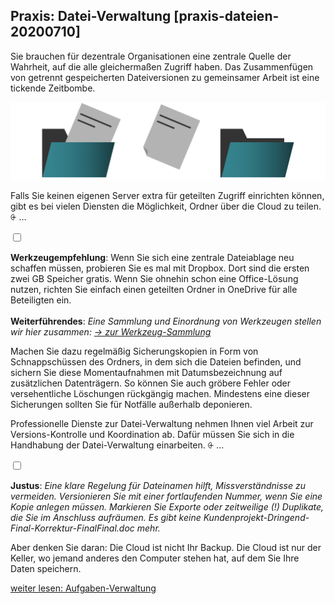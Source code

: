 ## Praxis: Datei-Verwaltung [praxis-dateien-20200710]

Sie brauchen für dezentrale Organisationen eine zentrale Quelle der Wahrheit, auf die alle gleichermaßen Zugriff haben. Das Zusammenfügen von getrennt gespeicherten Dateiversionen zu gemeinsamer Arbeit ist eine tickende Zeitbombe.

![](Folie16.png)

Falls Sie keinen eigenen Server extra für geteilten Zugriff einrichten können, gibt es bei vielen Diensten die Möglichkeit, Ordner über die Cloud zu teilen.
<label for="aside--sie-brauchen-so-bald" class="aside-toggle" role="button" aria-pressed="false" aria-label="Randbemerkung anzeigen" onkeypress="toggleButtonKeyPress()" onclick="toggleButtonClick()" tabindex="0">⨭ …</label>

<input id="aside--sie-brauchen-so-bald" type="checkbox" class="aside-toggle"/>

**Werkzeugempfehlung**: Wenn Sie sich eine zentrale Dateiablage neu schaffen müssen, probieren Sie es mal mit Dropbox. Dort sind die ersten zwei GB Speicher gratis. Wenn Sie ohnehin schon eine Office-Lösung nutzen, richten Sie einfach einen geteilten Ordner in OneDrive für alle Beteiligten ein. <br><br>
**Weiterführendes**: *Eine Sammlung und Einordnung von Werkzeugen stellen wir hier zusammen: <a href="/werkzeugsammlung/" title="mehr über Werkzeuge für Fernarbeit erfahren"><span aria-hidden="true">→ </span>zur Werkzeug-Sammlung</a>*


Machen Sie dazu regelmäßig Sicherungskopien in Form von Schnappschüssen des Ordners, in dem sich die Dateien befinden, und sichern Sie diese Momentaufnahmen mit Datumsbezeichnung auf zusätzlichen Datenträgern. So können Sie auch gröbere Fehler oder versehentliche Löschungen rückgängig machen. Mindestens eine dieser Sicherungen sollten Sie für Notfälle außerhalb deponieren.

Professionelle Dienste zur Datei-Verwaltung nehmen Ihnen viel Arbeit zur Versions-Kontrolle und Koordination ab. Dafür müssen Sie sich in die Handhabung der Datei-Verwaltung einarbeiten. <label for="aside--professionelle-dienste-zur" class="aside-toggle" role="button" aria-pressed="false" aria-label="Randbemerkung anzeigen" onkeypress="toggleButtonKeyPress()" onclick="toggleButtonClick()" tabindex="0">⨭ …</label>

<input id="aside--professionelle-dienste-zur" type="checkbox" class="aside-toggle"/>

**Justus**: *Eine klare Regelung für Dateinamen hilft, Missverständnisse zu vermeiden. Versionieren Sie mit einer fortlaufenden Nummer, wenn Sie eine Kopie anlegen müssen. Markieren Sie Exporte oder zeitweilige (!) Duplikate, die Sie im Anschluss aufräumen. Es gibt keine Kundenprojekt-Dringend-Final-Korrektur-FinalFinal.doc mehr.*

Aber denken Sie daran: Die Cloud ist nicht Ihr Backup. Die Cloud ist nur der Keller, wo jemand anderes den Computer stehen hat, auf dem Sie Ihre Daten speichern.

[weiter lesen: Aufgaben-Verwaltung](#praxis-aufgaben-20200710)

